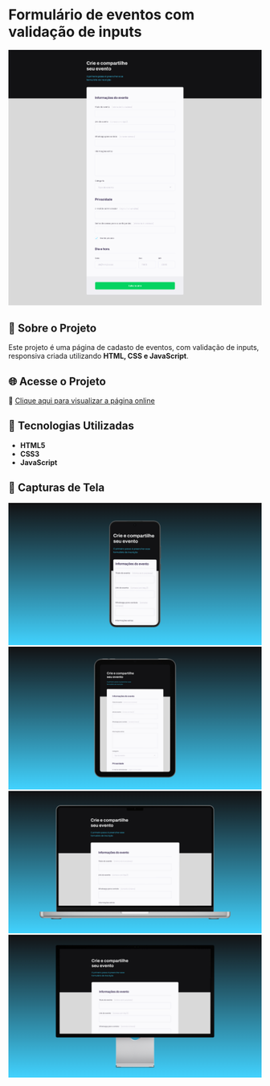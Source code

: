# Formulário de eventos com validação de inputs

![Preview](assets/captures/captura-de-tela.png)

## 📌 Sobre o Projeto
Este projeto é uma página de cadasto de eventos, com validação de inputs, responsiva criada utilizando **HTML, CSS e JavaScript**.

## 🌐 Acesse o Projeto
🔗 [Clique aqui para visualizar a página online](https://higorantonio.github.io/event-form-with-input-validation/)

## 🚀 Tecnologias Utilizadas
- **HTML5**
- **CSS3**
- **JavaScript**

## 📸 Capturas de Tela

![Smartphone](assets/captures/event-form-with-input-validation-smartphone.png)
![Tablet](assets/captures/event-form-with-input-validation-tablet.png)
![Laptop](assets/captures/event-form-with-input-validation-laptop.png)
![Desktop](assets/captures/event-form-with-input-validation-desktop.png)
